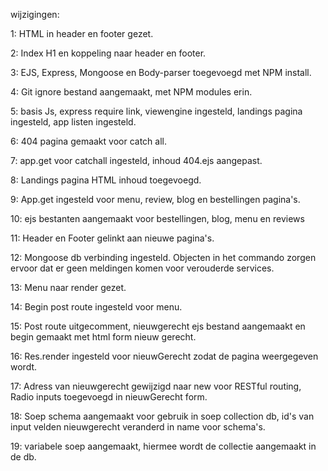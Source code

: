 wijzigingen:

1: HTML in header en footer gezet.

2: Index H1 en koppeling naar header en footer.

3: EJS, Express, Mongoose en Body-parser toegevoegd met NPM install.

4: Git ignore bestand aangemaakt, met NPM modules erin.

5: basis Js, express require link, viewengine ingesteld, landings pagina ingesteld, app listen ingesteld.

6: 404 pagina gemaakt voor catch all.

7: app.get voor catchall ingesteld, inhoud 404.ejs aangepast.

8: Landings pagina HTML inhoud toegevoegd.

9: App.get ingesteld voor menu, review, blog en bestellingen pagina's.

10: ejs bestanten aangemaakt voor bestellingen, blog, menu en reviews

11: Header en Footer gelinkt aan nieuwe pagina's.

12: Mongoose db verbinding ingesteld. Objecten in het commando zorgen ervoor dat er geen meldingen komen voor verouderde services.

13: Menu naar render gezet.

14: Begin post route ingesteld voor menu.

15: Post route uitgecomment, nieuwgerecht ejs bestand aangemaakt en begin gemaakt met html form nieuw gerecht.

16: Res.render ingesteld voor nieuwGerecht zodat de pagina weergegeven wordt.

17: Adress van nieuwgerecht gewijzigd naar new voor RESTful routing, Radio inputs toegevoegd in nieuwGerecht form.

18: Soep schema aangemaakt voor gebruik in soep collection db, id's van input velden nieuwgerecht veranderd in name voor schema's.

19: variabele soep aangemaakt, hiermee wordt de collectie aangemaakt in de db.